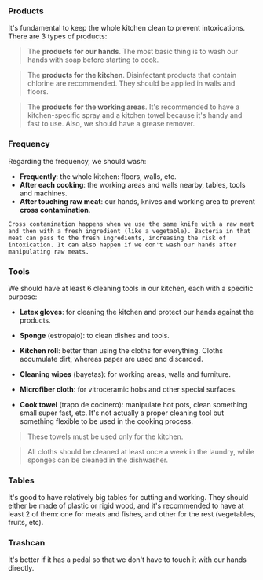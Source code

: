 ### Products

It's fundamental to keep the whole kitchen clean to prevent intoxications. There are 3 types of products:

>The **products for our hands**. The most basic thing is to wash our hands with soap before starting to cook. 

>The **products for the kitchen**. Disinfectant products that contain chlorine are recommended. They should be applied in walls and floors.

> The **products for the working areas**. It's recommended to have a kitchen-specific spray and a kitchen towel because it's handy and fast to use. Also, we should have a grease remover.


### Frequency

Regarding the frequency, we should wash:

- **Frequently**: the whole kitchen: floors, walls, etc.
- **After each cooking**: the working areas and walls nearby, tables, tools and machines.
- **After touching raw meat**: our hands, knives and working area to prevent **cross contamination**.

```
Cross contamination happens when we use the same knife with a raw meat and then with a fresh ingredient (like a vegetable). Bacteria in that meat can pass to the fresh ingredients, increasing the risk of intoxication. It can also happen if we don't wash our hands after manipulating raw meats.
```


### Tools

We should have at least 6 cleaning tools in our kitchen, each with a specific purpose:

- **Latex gloves**: for cleaning the kitchen and protect our hands against the products.

- **Sponge** (estropajo): to clean dishes and tools.

- **Kitchen roll**: better than using the cloths for everything. Cloths accumulate dirt, whereas paper are used and discarded.

- **Cleaning wipes** (bayetas):  for working areas, walls and furniture.

- **Microfiber cloth**: for vitroceramic hobs and other special surfaces.

- **Cook towel** (trapo de cocinero): manipulate hot pots, clean something small super fast, etc. It's not actually a proper cleaning tool but something flexible to be used in the cooking process.

>These towels must be used only for the kitchen.

>All cloths should be cleaned at least once a week in the laundry, while sponges can be cleaned in the dishwasher.


### Tables

It's good to have relatively big tables for cutting and working. They should either be made of plastic or rigid wood, and it's recommended to have at least 2 of them: one for meats and fishes, and other for the rest (vegetables, fruits, etc).

### Trashcan

It's better if it has a pedal so that we don't have to touch it with our hands directly. 